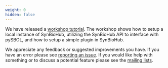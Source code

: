 ```yaml
---
weight: 0
hidden: false
---
```

We have released a [workshop tutorial](https://github.com/SynBioHub/synbiohub3/wiki/Workshop-Instructions). The workshop shows how to setup a local instance of SynBioHub, utilizing the SynBioHub API to interface with pySBOL, and how to setup a simple plugin in SynBioHub.

We appreciate any feedback or suggested improvements you have. If you have an error please see [reporting an issue](#articles/4_get%20involved/report%20an%20issue). If you would like help with something or to discuss a potential feature please see the [mailing lists](#articles/4_get%20involved/mailing%20lists).